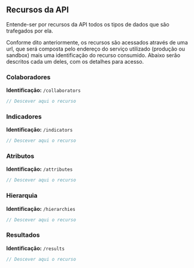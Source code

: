 ## Recursos da API

Entende-ser por recursos da API todos os tipos de dados que são trafegados por ela.

Conforme dito anteriormente, os recursos são acessados através de uma url, que será composta pelo endereço do serviço utilizado (produção ou sandbox) mais uma identificação do recurso consumido. Abaixo serão descritos cada um deles, com os detalhes para acesso.

### Colaboradores
**Identificação:** `/collaborators`

```js
// Descever aqui o recurso
```

### Indicadores
**Identificação:** `/indicators`

```js
// Descever aqui o recurso
```

### Atributos
**Identificação:** `/attributes`

```js
// Descever aqui o recurso
```

### Hierarquia
**Identificação:** `/hierarchies`

```js
// Descever aqui o recurso
```

### Resultados
**Identificação:** `/results`

```js
// Descever aqui o recurso
```
